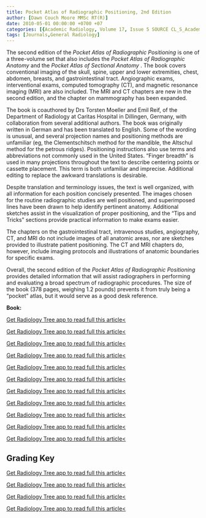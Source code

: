 ```yaml
---
title: Pocket Atlas of Radiographic Positioning, 2nd Edition
author: [Dawn Couch Moore MMSc RT(R)]
date: 2010-05-01 00:00:00 +0700 +07
categories: [{Academic Radiology, Volume 17, Issue 5 SOURCE CL_S_AcademicRadiologyVolume17Issue5 1}]
tags: [Journals,General Radiology]
---
```

The second edition of the _Pocket Atlas of Radiographic Positioning_ is one of a three-volume set that also includes the _Pocket Atlas of Radiographic Anatomy_ and the _Pocket Atlas of Sectional Anatomy_ . The book covers conventional imaging of the skull, spine, upper and lower extremities, chest, abdomen, breasts, and gastrointestinal tract. Angiographic exams, interventional exams, computed tomography (CT), and magnetic resonance imaging (MRI) are also included. The MRI and CT chapters are new in the second edition, and the chapter on mammography has been expanded.

The book is coauthored by Drs Torsten Moeller and Emil Reif, of the Department of Radiology at Caritas Hospital in Dillingen, Germany, with collaboration from several additional authors. The book was originally written in German and has been translated to English. Some of the wording is unusual, and several projection names and positioning methods are unfamiliar (eg, the Clementschitsch method for the mandible, the Altschul method for the petrous ridges). Positioning instructions also use terms and abbreviations not commonly used in the United States. “Finger breadth” is used in many projections throughout the text to describe centering points or cassette placement. This term is both unfamiliar and imprecise. Additional editing to replace the awkward translations is desirable.

Despite translation and terminology issues, the text is well organized, with all information for each position concisely presented. The images chosen for the routine radiographic studies are well positioned, and superimposed lines have been drawn to help identify pertinent anatomy. Additional sketches assist in the visualization of proper positioning, and the “Tips and Tricks” sections provide practical information to make exams easier.

The chapters on the gastrointestinal tract, intravenous studies, angiography, CT, and MRI do not include images of all anatomic areas, nor are sketches provided to illustrate patient positioning. The CT and MRI chapters do, however, include imaging protocols and illustrations of anatomic boundaries for specific exams.

Overall, the second edition of the _Pocket Atlas of Radiographic Positioning_ provides detailed information that will assist radiographers in performing and evaluating a broad spectrum of radiographic procedures. The size of the book (378 pages, weighing 1.2 pounds) prevents it from truly being a “pocket” atlas, but it would serve as a good desk reference.

**Book:**

[Get Radiology Tree app to read full this article<](https://clinicalpub.com/app)

[Get Radiology Tree app to read full this article<](https://clinicalpub.com/app)

[Get Radiology Tree app to read full this article<](https://clinicalpub.com/app)

[Get Radiology Tree app to read full this article<](https://clinicalpub.com/app)

[Get Radiology Tree app to read full this article<](https://clinicalpub.com/app)

[Get Radiology Tree app to read full this article<](https://clinicalpub.com/app)

[Get Radiology Tree app to read full this article<](https://clinicalpub.com/app)

[Get Radiology Tree app to read full this article<](https://clinicalpub.com/app)

[Get Radiology Tree app to read full this article<](https://clinicalpub.com/app)

[Get Radiology Tree app to read full this article<](https://clinicalpub.com/app)

[Get Radiology Tree app to read full this article<](https://clinicalpub.com/app)

## Grading Key

[Get Radiology Tree app to read full this article<](https://clinicalpub.com/app)

[Get Radiology Tree app to read full this article<](https://clinicalpub.com/app)

[Get Radiology Tree app to read full this article<](https://clinicalpub.com/app)

[Get Radiology Tree app to read full this article<](https://clinicalpub.com/app)
